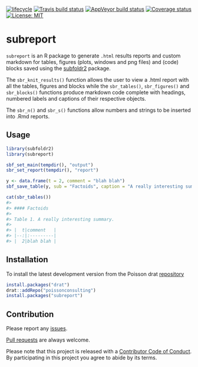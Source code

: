 
<!-- README.md is generated from README.Rmd. Please edit that file -->

[![lifecycle](https://img.shields.io/badge/lifecycle-experimental-orange.svg)](https://www.tidyverse.org/lifecycle/#experimental)
[![Travis build
status](https://travis-ci.org/poissonconsulting/subreport.svg?branch=master)](https://travis-ci.org/poissonconsulting/subreport)
[![AppVeyor build
status](https://ci.appveyor.com/api/projects/status/github/poissonconsulting/subreport?branch=master&svg=true)](https://ci.appveyor.com/project/poissonconsulting/subreport)
[![Coverage
status](https://codecov.io/gh/poissonconsulting/subreport/branch/master/graph/badge.svg)](https://codecov.io/github/poissonconsulting/subreport?branch=master)
[![License:
MIT](https://img.shields.io/badge/License-MIT-green.svg)](https://opensource.org/licenses/MIT)

# subreport

`subreport` is an R package to generate `.html` results reports and
custom markdown for tables, figures (plots, windows and png files) and
(code) blocks saved using the
[subfoldr2](https://github.com/poissonconsulting/subreport) package.

The `sbr_knit_results()` function allows the user to view a .html report
with all the tables, figures and blocks while the `sbr_tables()`,
`sbr_figures()` and `sbr_blocks()` functions produce markdown code
complete with headings, numbered labels and captions of their respective
objects.

The `sbr_n()` and `sbr_s()` functions allow numbers and strings to be
inserted into .Rmd reports.

## Usage

``` r
library(subfoldr2)
library(subreport)

sbf_set_main(tempdir(), "output")
sbr_set_report(tempdir(), "report")

y <- data.frame(t = 2, comment = "blah blah")
sbf_save_table(y, sub = "Factoids", caption = "A really interesting summary")

cat(sbr_tables())
#> 
#> #### Factoids
#> 
#> Table 1. A really interesting summary.
#> 
#> |  t|comment   |
#> |--:|:---------|
#> |  2|blah blah |
```

## Installation

To install the latest development version from the Poisson drat
[repository](https://github.com/poissonconsulting/drat)

``` r
install.packages("drat")
drat::addRepo("poissonconsulting")
install.packages("subreport")
```

## Contribution

Please report any
[issues](https://github.com/poissonconsulting/subreport/issues).

[Pull requests](https://github.com/poissonconsulting/subreport/pulls)
are always welcome.

Please note that this project is released with a [Contributor Code of
Conduct](CONDUCT.md). By participating in this project you agree to
abide by its terms.
